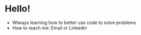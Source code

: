 # Hello!
- Wlways learning how to better use code to solve problems
- How to reach me: Email or Linkedin


